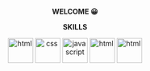 <p align="center">

  <strong >
  WELCOME 😀
</strong>
</p>

<p align="center">
  <strong >
  SKILLS
</strong>
</p>

<div align="center">
  <img src="https://img.icons8.com/color/344/html-5--v1.png" height="50px" alt="html">
  <img src="https://img.icons8.com/color/344/css3.png" height="50px" alt="css">
  <img src="https://img.icons8.com/color/344/javascript--v1.png" height="50px" alt="javascript">
    <img src="https://img.icons8.com/color/344/react-native.png" height="50px" alt="html">
  <img src="https://img.icons8.com/color/344/typescript.png" height="50px" alt="html">






</div>



<!--
**AlejandroWogelman/AlejandroWogelman** is a ✨ _special_ ✨ repository because its `README.md` (this file) appears on your GitHub profile.

Here are some ideas to get you started:

- 🔭 I’m currently working on ...
- 🌱 I’m currently learning ...
- 👯 I’m looking to collaborate on ...
- 🤔 I’m looking for help with ...
- 💬 Ask me about ...
- 📫 How to reach me: ...
- 😄 Pronouns: ...
- ⚡ Fun fact: ...
-->
